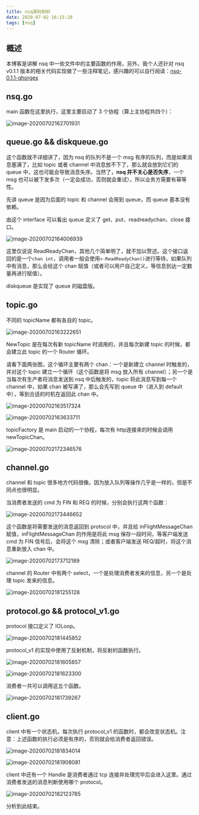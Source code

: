 ```yaml
---
title: nsq源码刨析
date: 2020-07-02 16:15:20
tags: [nsq]
---
```


## 概述

本博客是讲解 nsq 中一些文件中的主要函数的作用，另外，我个人还针对 nsq v0.1.1 版本的相关代码实现做了一些注释笔记，感兴趣的可以自行阅读：[nsq-0.1.1-ghorges](https://github.com/ghorges/nsq-0.1.1-ghorges)

## nsq.go

main 函数在这里执行，这里主要启动了 3 个协程（算上主协程共四个）：

![image-20200702162701931](/images/image-20200702162701931.png)

## queue.go && diskqueue.go

这个函数就不详细讲了，因为 nsq 的队列不是一个 msg 有序的队列，而是如果消息塞满了，比如 topic 或者 channel 中消息放不下了，那么就会放到它们的 queue 中，这也可能会导致消息失序。当然了，**nsq 并不关心是否失序**，一个 msg 也可以被下发多次（一定会成功，否则就会重试），所以业务方需要有幂等性。

先讲 queue 是因为后面的 topic 和 channel 会用到 queue，而 queue 基本没有依赖。

由这个 interface 可以看出 queue 定义了 get、put、readreadychan、close 接口。

![image-20200702164006939](/images/image-20200702164006939.png)

这里仅说说 ReadReadyChan，其他几个简单明了，就不加以赘述。这个接口返回的是一个`chan int`，调用者一般会使用`<-ReadReadyChan()`进行等待，如果队列中有消息，那么会给这个 chan 赋值（或者可以用户自己定义，等信息到达一定数量再进行赋值）。

diskqueue 是实现了 queue 的磁盘版。

## topic.go

不同的 topicName 都有各自的 topic。

![image-20200702163222651](/images/image-20200702163222651.png)

NewTopic 是在每次有新 topicName 时调用的，并且每次新建 topic 的时候，都会建立此 topic 的一个 Router 循环。

请看下面两张图，这个循环主要有两个 chan：一个是新建立 channel 时触发的，并对这个 topic 建立一个循环（这个函数是将 msg 放入所有 channel）；另一个是当每次有生产者将消息发送到 nsq 中后触发的，topic 将此消息写到每一个 channel 中，如果 chan 被写满了，那么会先写到 queue 中（进入到 default 中），等到合适的时机在返回此 chan 中。

![image-20200702163517324](/images/image-20200702163517324.png)

![image-20200702163633711](/images/image-20200702163633711.png)

topicFactory 是 main 启动的一个协程，每次有 http连接来的时候会调用 newTopicChan。

![image-20200702172346576](/images/image-20200702172346576.png)

## channel.go

channel 和 topic 很多地方代码很像。因为放入队列等操作几乎是一样的，但是不同点也很明显。

当消费者发送的 cmd 为 FIN 和 REQ 的时候，分别会执行这两个函数：

![image-20200702173446652](/images/image-20200702173446652.png)

这个函数是将需要发送的消息返回到 protocol 中，并且给 inFlightMessageChan 赋值，inFlightMessageChan 的作用是将此 msg 保存一段时间，等客户端发送 cmd 为 FIN 信号后，会将这个 msg 清除；或者客户端发送 REQ/超时，将这个消息重新放入 chan 中。

![image-20200702173712189](/images/image-20200702173712189.png)

channel 的 Router 中有两个 select，一个是处理消费者发来的信息，另一个是处理 topic 发来的信息。

![image-20200702181255128](/images/image-20200702181255128.png)

## protocol.go && protocol_v1.go

protocol 接口定义了 IOLoop。

![image-20200702181445852](/images/image-20200702181445852.png)

protocol_v1 的实现中使用了反射机制，将反射的函数执行。

![image-20200702181605857](/images/image-20200702181605857.png)

![image-20200702181623300](/images/image-20200702181623300.png)

消费者一共可以调用这五个函数。

![image-20200702181739267](/images/image-20200702181739267.png)

## client.go

client 中有一个状态机，每次执行 protocol_v1 的函数时，都会改变状态机。注意：上述函数的执行必须是有序的，否则就会给消费者返回错误。

![image-20200702181834014](/images/image-20200702181834014.png)

![image-20200702181908081](/images/image-20200702181908081.png)

client 中还有一个 Handle 是消费者通过 tcp 连接并处理完毕后会进入这里。通过消费者发送的消息判断使用哪个 protocol。

![image-20200702182123785](/images/image-20200702182123785.png)

分析到此结束。
